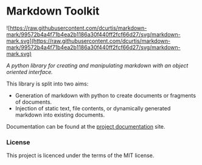 # Markdown Toolkit
![https://raw.githubusercontent.com/dcurtis/markdown-mark/99572b4a4f71b4ea2b1186a30f440ff2fcf66d27/svg/markdown-mark.svg](https://raw.githubusercontent.com/dcurtis/markdown-mark/99572b4a4f71b4ea2b1186a30f440ff2fcf66d27/svg/markdown-mark.svg)

_A python library for creating and manipulating markdown with an object oriented interface._

This library is split into two aims:

* Generation of markdown with python to create documents or fragments of documents.
* Injection of static text, file contents, or dynamically generated markdown into existing documents.

Documentation can be found at the [project documentation](https://danielloader.github.io/markdown-toolkit) site.

### License

This project is licenced under the terms of the MIT license.